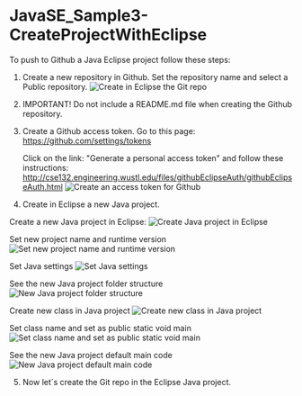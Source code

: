 # JavaSE_Sample3-CreateProjectWithEclipse


To push to Github a Java Eclipse project follow these steps:

1. Create a new repository in Github. Set the repository name and select a Public repository.
![Create in Eclipse the Git repo](https://github.com/luiscoco/JavaSE_Sample3-CreateProjectWithEclipse/assets/32194879/429e53cd-18ba-43ad-bdce-edf1b8dc5560)

3. IMPORTANT! Do not include a README.md file when creating the Github repository.

4. Create a Github access token. Go to this page: https://github.com/settings/tokens
   
   Click on the link: "Generate a personal access token" and follow these instructions: http://cse132.engineering.wustl.edu/files/githubEclipseAuth/githubEclipseAuth.html
![Create an access token for Github](https://github.com/luiscoco/JavaSE_Sample3-CreateProjectWithEclipse/assets/32194879/d5052b17-9331-43c6-942a-0c52e03e1600)

5. Create in Eclipse a new Java project.

Create a new Java project in Eclipse:
![Create Java project in Eclipse](https://github.com/luiscoco/JavaSE_Sample3-CreateProjectWithEclipse/assets/32194879/81d0e947-5008-47f1-95b8-9596308a3484)

Set new project name and runtime version
![Set new project name and runtime version](https://github.com/luiscoco/JavaSE_Sample3-CreateProjectWithEclipse/assets/32194879/5315350e-b64f-4ee2-9530-91819db72da6)

Set Java settings
![Set Java settings](https://github.com/luiscoco/JavaSE_Sample3-CreateProjectWithEclipse/assets/32194879/d53fc2b1-23d4-4b03-92f3-7d10888215eb)

See the new Java project folder structure
![New Java project folder structure](https://github.com/luiscoco/JavaSE_Sample3-CreateProjectWithEclipse/assets/32194879/9313c6f2-0e0b-41b8-b050-be3837139cb2)

Create new class in Java project
![Create new class in Java project](https://github.com/luiscoco/JavaSE_Sample3-CreateProjectWithEclipse/assets/32194879/de072814-50db-4c16-8342-9bb15a3137ba)

Set class name and set as public static void main
![Set class name and set as public static void main](https://github.com/luiscoco/JavaSE_Sample3-CreateProjectWithEclipse/assets/32194879/abbfb50d-66c0-49a0-aa14-4b13da0bd755)

See the new Java project default main code
![New Java project default main code](https://github.com/luiscoco/JavaSE_Sample3-CreateProjectWithEclipse/assets/32194879/4cd684d5-11a0-4340-908a-301ea4a460c3)

5. Now let´s create the Git repo in the Eclipse Java project.


